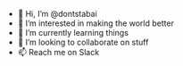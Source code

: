 - 👋 Hi, I’m @dontstabai
- 👀 I’m interested in making the world better
- 🌱 I’m currently learning things
- 💞️ I’m looking to collaborate on stuff
- 📫 Reach me on Slack
